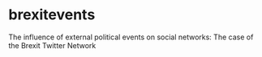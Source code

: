 # brexitevents
The influence of external political events on social networks: The case of the Brexit Twitter Network

